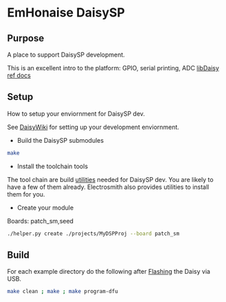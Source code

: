 # EmHonaise DaisySP

## Purpose

A place to support DaisySP development.

This is an excellent intro to the platform: GPIO, serial printing, ADC
[libDaisy ref docs](https://electro-smith.github.io/libDaisy/index.html)

## Setup

How to setup your enviornment for DaisySP dev.

See [DaisyWiki](https://github.com/electro-smith/DaisyWiki/wiki/1.-Setting-Up-Your-Development-Environment) for setting up your development
enviornment.

* Build the DaisySP submodules

```bash
make
```

* Install the toolchain tools

The tool chain are build 
[utilities](https://github.com/electro-smith/DaisyWiki/wiki/Understanding-the-Toolchain) 
needed for DaisySP dev. You are likely to have a few of them already. 
Electrosmith also provides utilities to install them for you.

* Create your module

Boards: patch_sm,seed

```bash
./helper.py create ./projects/MyDSPProj --board patch_sm
```

## Build

For each example directory do the following after 
[Flashing](https://github.com/electro-smith/DaisyWiki/wiki/1.-Setting-Up-Your-Development-Environment#4-Run-the-Blink-Example)
the Daisy via USB.

```bash
make clean ; make ; make program-dfu
```
